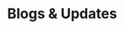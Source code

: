 ---
title: "Blogs & Updates"
collaborativeImg: "/images/resources/transo-hyper-collaborative-blog1.jpg"
shipmentTransistImg: "/images/resources/transo-shipmentin-transist1.jpg"
connectedLogisticsImg: "/images/resources/transo-connected-logistics1.jpg"
freightOfLiabilityImg: "/images/resources/transo-freightof-liability1.jpg"
---